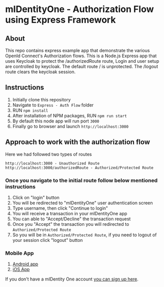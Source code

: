 # mIDentityOne - Authorization Flow using Express Framework

## About
This repo contains express example app that demonstrate the various OpenId Connect's Authorization flows. This is a Node.js Express app that uses Keycloak to protect the /authorizedRoute route, Login and user setup are controlled by keycloak. The default route / is unprotected. The /logout route clears the keycloak session.

## Instructions
1. Initially clone this repository
2. Navigate to `Express - Auth Flow` folder
3. RUN `npm install`
4. After installation of NPM packages, RUN `npm run start`
5. By default this node app will run port `3000`
6. Finally go to browser and launch `http://localhost:3000`

## Approach to work with the authorization flow

Here we had followed two types of routes
```
http://localhost:3000 - Unauthorized Route
http://localhost:3000/authorizedRoute - Authorized/Protected Route

```

### Once you navigate to the initial route follow below mentioned instructions
1. Click on "login" button
2. You will be redirected to "mIDentityOne" user authentication screen
3. Type username, then click "Continue to login"
4. You will receive a transaction in your mIDentityOne app
5. You can able to "Accept/Decline" the transaction request
6. Once you "Accept" the transaction you will redirected to `Authorized/Protected Route`
7. So you will be in `Authorized/Protected Route`, if you need to logout of your session click "logout" button

### Mobile App
1. [Android app](https://play.google.com/store/apps/details?id=com.kobil.mIdentity)
2. [iOS App](https://apps.apple.com/us/app/midentity/id1474814314)


If you don't have a mIDentity One account [you can sign up here](https://midentity.one/selfenrollment).